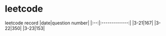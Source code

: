 # leetcode
leetcode record
|date|question number|
|:--:|:-------------:|
|3-21|167|
|3-22|350|
|3-23|153|
